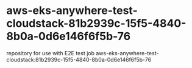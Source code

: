 # aws-eks-anywhere-test-cloudstack-81b2939c-15f5-4840-8b0a-0d6e146f6f5b-76
repository for use with E2E test job aws-eks-anywhere-test-cloudstack:81b2939c-15f5-4840-8b0a-0d6e146f6f5b-76
